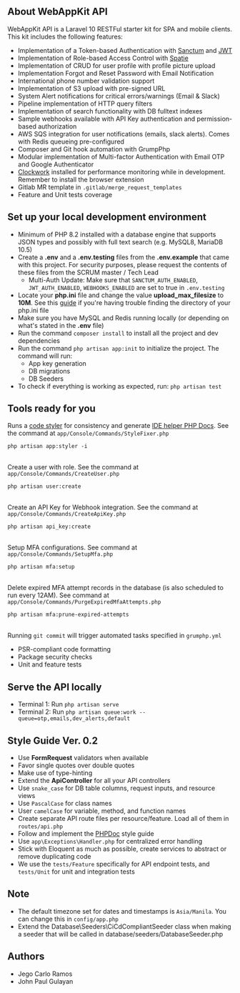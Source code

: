 ## About WebAppKit API

WebAppKit API is a Laravel 10 RESTFul starter kit for SPA and mobile clients. This kit includes the following features:
- Implementation of a Token-based Authentication with [Sanctum](https://laravel.com/docs/9.x/sanctum) and [JWT](https://github.com/stechstudio/laravel-jwt)
- Implementation of Role-based Access Control with [Spatie](https://spatie.be/docs/laravel-permission/v5/introduction)
- Implementation of CRUD for user profile with profile picture upload
- Implementation Forgot and Reset Password with Email Notification
- International phone number validation support
- Implementation of S3 upload with pre-signed URL
- System Alert notifications for critical errors/warnings (Email & Slack)
- Pipeline implementation of HTTP query filters
- Implementation of search functionality with DB fulltext indexes
- Sample webhooks available with API Key authentication and permission-based authorization
- AWS SQS integration for user notifications (emails, slack alerts). Comes with Redis queueing pre-configured
- Composer and Git hook automation with GrumpPhp
- Modular implementation of Multi-factor Authentication with Email OTP and Google Authenticator
- [Clockwork](https://github.com/itsgoingd/clockwork) installed for performance monitoring while in development. Remember to install the browser extension
- Gitlab MR template in `.gitlab/merge_request_templates`
- Feature and Unit tests coverage

## Set up your local development environment
- Minimum of PHP 8.2 installed with a database engine that supports JSON types and possibly with full text search (e.g. MySQL8, MariaDB 10.5)
- Create a **.env** and a **.env.testing** files from the **.env.example** that came with this project. For security purposes, please request the contents of these files from the SCRUM master / Tech Lead
  - Multi-Auth Update: Make sure that `SANCTUM_AUTH_ENABLED`, `JWT_AUTH_ENABLED`, `WEBHOOKS_ENABLED` are set to true in `.env.testing`
- Locate your **php.ini** file and change the value **upload_max_filesize** to **10M**. See this [guide](https://devanswers.co/ubuntu-php-php-ini-configuration-file/) if you're having trouble finding the directory of your php.ini file
- Make sure you have MySQL and Redis running locally (or depending on what's stated in the **.env** file)
- Run the command `composer install`  to install all the project and dev dependencies
- Run the command `php artisan app:init` to initialize the project. The command will run:
  - App key generation
  - DB migrations
  - DB Seeders
- To check if everything is working as expected, run: `php artisan test`

## Tools ready for you
Runs a [code styler](https://laravel.com/docs/9.x/pint) for consistency and generate [IDE helper PHP Docs](https://github.com/barryvdh/laravel-ide-helper). See the command at `app/Console/Commands/StyleFixer.php`
```
php artisan app:styler -i
```
\
Create a user with role. See the command at `app/Console/Commands/CreateUser.php`
```
php artisan user:create
```
\
Create an API Key for Webhook integration. See the command at `app/Console/Commands/CreateApiKey.php`
```
php artisan api_key:create
```
\
Setup MFA configurations. See command at `app/Console/Commands/SetupMfa.php`
```
php artisan mfa:setup
```
\
Delete expired MFA attempt records in the database (is also scheduled to run every 12AM). See command at `app/Console/Commands/PurgeExpiredMfaAttempts.php`
```
php artisan mfa:prune-expired-attempts
```
\
Running `git commit` will trigger automated tasks specified in `grumphp.yml`
- PSR-compliant code formatting
- Package security checks
- Unit and feature tests

## Serve the API locally
- Terminal 1: Run `php artisan serve`
- Terminal 2: Run `php artisan queue:work --queue=otp,emails,dev_alerts,default`

## Style Guide Ver. 0.2
- Use **FormRequest** validators when available
- Favor single quotes over double quotes
- Make use of type-hinting
- Extend the **ApiController** for all your API controllers
- Use `snake_case` for DB table columns, request inputs, and resource views
- Use `PascalCase` for class names
- User `camelCase` for variable, method, and function names
- Create separate API route files per resource/feature. Load all of them in `routes/api.php`
- Follow and implement the [PHPDoc](https://docs.phpdoc.org/3.0/guide/guides/docblocks.html) style guide
- Use `app\Exceptions\Handler.php` for centralized error handling
- Stick with Eloquent as much as possible, create services to abstract or remove duplicating code
- We use the `tests/Feature` specifically for API endpoint tests, and `tests/Unit` for unit and integration tests

## Note
- The default timezone set for dates and timestamps is `Asia/Manila`. You can change this in `config/app.php`
- Extend the Database\Seeders\CiCdCompliantSeeder class when making a seeder that will be called in database/seeders/DatabaseSeeder.php

## Authors
- Jego Carlo Ramos
- John Paul Gulayan
